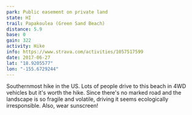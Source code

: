 ```yaml
---
park: Public easement on private land
state: HI
trail: Papakoulea (Green Sand Beach)
distance: 5.9
base: 0
gain: 322
activity: Hike
info: https://www.strava.com/activities/1057517599
date: 2017-06-27
lat: "18.9205577"
lon: "-155.6729244"
---
```

Southernmost hike in the US. Lots of people drive to this beach in 4WD vehicles but it's worth the hike. Since there's no marked road and the landscape is so fragile and volatile, driving it seems ecologically irresponsible. Also, wear sunscreen!
